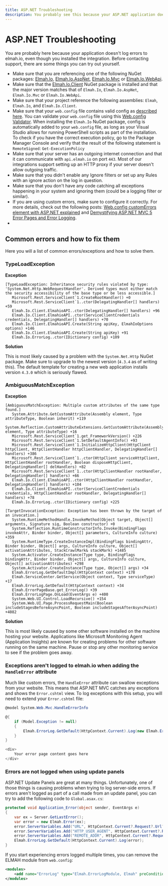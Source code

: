 ```yaml
---
title: ASP.NET Troubleshooting
description: You probably see this because your ASP.NET application doesn't log errors to elmah.io. Here's a list of things you can try out yourself.
---
```


# ASP.NET Troubleshooting

You are probably here because your application doesn't log errors to elmah.io, even though you installed the integration. Before contacting support, there are some things you can try out yourself.

- Make sure that you are referencing one of the following NuGet packages: <a href="https://www.nuget.org/packages/elmah.io/" target="_blank" rel="noopener noreferrer">Elmah.Io</a>, <a href="https://www.nuget.org/packages/Elmah.Io.AspNet/" target="_blank" rel="noopener noreferrer">Elmah.Io.AspNet</a>, <a href="https://www.nuget.org/packages/Elmah.Io.Mvc/" target="_blank" rel="noopener noreferrer">Elmah.Io.Mvc</a> or <a href="https://www.nuget.org/packages/Elmah.Io.WebApi/" target="_blank" rel="noopener noreferrer">Elmah.Io.WebApi</a>.
- Make sure that the <a href="https://www.nuget.org/packages/Elmah.Io.Client/" target="_blank" rel="noopener noreferrer">Elmah.Io.Client</a> NuGet package is installed and that the major version matches that of `Elmah.Io`, `Elmah.Io.AspNet`, `Elmah.Io.Mvc` or `Elmah.Io.WebApi`.
- Make sure that your project reference the following assemblies: `Elmah`, `Elmah.Io`, and `Elmah.Io.Client`.
- Make sure that your `web.config` file contains valid config as [described here](/configure-elmah-io-manually/). You can validate your `web.config` file using this [Web.config Validator](https://elmah.io/tools/config-validator/). When installing the `Elmah.Io` NuGet package, config is automatically added to your `web.config` file, as long as your Visual Studio allows for running PowerShell scripts as part of the installation. To check if you have the correct execution policy, go to the Package Manager Console and verify that the result of the following statement is `RemoteSigned`: `Get-ExecutionPolicy`
- Make sure that your server has an outgoing internet connection and that it can communicate with `api.elmah.io` on port `443`. Most of our integrations support setting up an HTTP proxy if your server doesn't allow outgoing traffic.
- Make sure that you didn't enable any Ignore filters or set up any Rules with an ignore action on the log in question.
- Make sure that you don't have any code catching all exceptions happening in your system and ignoring them (could be a logging filter or similar).
- If you are using custom errors, make sure to configure it correctly. For more details, check out the following posts: [Web.config customErrors element with ASP.NET explained](https://blog.elmah.io/web-config-customerrors-element-with-aspnet-explained/) and <a href="https://dusted.codes/demystifying-aspnet-mvc-5-error-pages-and-error-logging" target="_blank" rel="noopener noreferrer">Demystifying ASP.NET MVC 5 Error Pages and Error Logging</a>.
- 

## Common errors and how to fix them

Here you will a list of common errors/exceptions and how to solve them.

### TypeLoadException

**Exception**

```
[TypeLoadException: Inheritance security rules violated by type: 'System.Net.Http.WebRequestHandler'. Derived types must either match the security accessibility of the base type or be less accessible.]
   Microsoft.Rest.ServiceClient`1.CreateRootHandler() +0
   Microsoft.Rest.ServiceClient`1..ctor(DelegatingHandler[] handlers) +59
   Elmah.Io.Client.ElmahioAPI..ctor(DelegatingHandler[] handlers) +96
   Elmah.Io.Client.ElmahioAPI..ctor(ServiceClientCredentials credentials, DelegatingHandler[] handlers) +70
   Elmah.Io.Client.ElmahioAPI.Create(String apiKey, ElmahIoOptions options) +146
   Elmah.Io.Client.ElmahioAPI.Create(String apiKey) +91
   Elmah.Io.ErrorLog..ctor(IDictionary config) +109
```

**Solution**

This is most likely caused by a problem with the `System.Net.Http` NuGet package. Make sure to upgrade to the newest version (`4.3.4` as of writing this). The default template for creating a new web application installs version `4.3.0` which is seriously flawed.

### AmbiguousMatchException

**Exception**

```
[AmbiguousMatchException: Multiple custom attributes of the same type found.]
   System.Attribute.GetCustomAttribute(Assembly element, Type attributeType, Boolean inherit) +119
   System.Reflection.CustomAttributeExtensions.GetCustomAttribute(Assembly element, Type attributeType) +16
   Microsoft.Rest.ServiceClient`1.get_FrameworkVersion() +226
   Microsoft.Rest.ServiceClient`1.SetDefaultAgentInfo() +93
   Microsoft.Rest.ServiceClient`1.InitializeHttpClient(HttpClient httpClient, HttpClientHandler httpClientHandler, DelegatingHandler[] handlers) +386
   Microsoft.Rest.ServiceClient`1..ctor(HttpClient serviceHttpClient, HttpClientHandler rootHandler, Boolean disposeHttpClient, DelegatingHandler[] delHandlers) +82
   Microsoft.Rest.ServiceClient`1..ctor(HttpClientHandler rootHandler, DelegatingHandler[] handlers) +66
   Elmah.Io.Client.ElmahioAPI..ctor(HttpClientHandler rootHandler, DelegatingHandler[] handlers) +104
   Elmah.Io.Client.ElmahioAPI..ctor(ServiceClientCredentials credentials, HttpClientHandler rootHandler, DelegatingHandler[] handlers) +78
   Elmah.Io.ErrorLog..ctor(IDictionary config) +225
 
[TargetInvocationException: Exception has been thrown by the target of an invocation.]
   System.RuntimeMethodHandle.InvokeMethod(Object target, Object[] arguments, Signature sig, Boolean constructor) +0
   System.Reflection.RuntimeConstructorInfo.Invoke(BindingFlags invokeAttr, Binder binder, Object[] parameters, CultureInfo culture) +359
   System.RuntimeType.CreateInstanceImpl(BindingFlags bindingAttr, Binder binder, Object[] args, CultureInfo culture, Object[] activationAttributes, StackCrawlMark& stackMark) +1485
   System.Activator.CreateInstance(Type type, BindingFlags bindingAttr, Binder binder, Object[] args, CultureInfo culture, Object[] activationAttributes) +298
   System.Activator.CreateInstance(Type type, Object[] args) +34
   Elmah.ErrorLog.GetDefaultImpl(HttpContext context) +178
   Elmah.ServiceCenter.GetService(Object context, Type serviceType) +17
   Elmah.ErrorLog.GetDefault(HttpContext context) +34
   Elmah.ErrorPageBase.get_ErrorLog() +39
   Elmah.ErrorLogPage.OnLoad(EventArgs e) +400
   System.Web.UI.Control.LoadRecursive() +154
   System.Web.UI.Page.ProcessRequestMain(Boolean includeStagesBeforeAsyncPoint, Boolean includeStagesAfterAsyncPoint) +4082
```

**Solution**

This is most likely caused by some other software installed on the machine hosting your website. Applications like Microsoft Monitoring Agent (Application Insights) are known for creating problems for other software running on the same machine. Pause or stop any other monitoring service to see if the problem goes away.

### Exceptions aren't logged to elmah.io when adding the `HandleError` attribute

Much like custom errors, the `HandleError` attribute can swallow exceptions from your website. This means that ASP.NET MVC catches any exceptions and shows the `Error.cshtml` view. To log exceptions with this setup, you will need to extend your `Error.cshtml` file:

```csharp
@model System.Web.Mvc.HandleErrorInfo

@{
    if (Model.Exception != null)
    {
        Elmah.ErrorLog.GetDefault(HttpContext.Current).Log(new Elmah.Error(Model.Exception, HttpContext.Current));
    }
}

<div>
    Your error page content goes here 
</div> 
```

### Errors are not logged when using update panels

ASP.NET Update Panels are great at many things. Unfortunately, one of those things is causing problems when trying to log server-side errors. If errors aren't logged as part of a call made from an update panel, you can try to add the following code to `Global.asax.cs`:

```csharp
protected void Application_Error(object sender, EventArgs e)
{
    var ex = Server.GetLastError();
    var error = new Elmah.Error(ex);
    error.ServerVariables.Add("URL", HttpContext.Current?.Request?.Url?.AbsolutePath);
    error.ServerVariables.Add("HTTP_USER_AGENT", HttpContext.Current?.Request?.UserAgent);
    error.ServerVariables.Add("REMOTE_ADDR", HttpContext.Current?.Request?.UserHostAddress);
    Elmah.ErrorLog.GetDefault(HttpContext.Current).Log(error);
}
```

If you start experiencing errors logged multiple times, you can remove the ELMAH module from `web.config`:

```xml
<modules>
    <add name="ErrorLog" type="Elmah.ErrorLogModule, Elmah" preCondition="managedHandler" />
</modules>
```